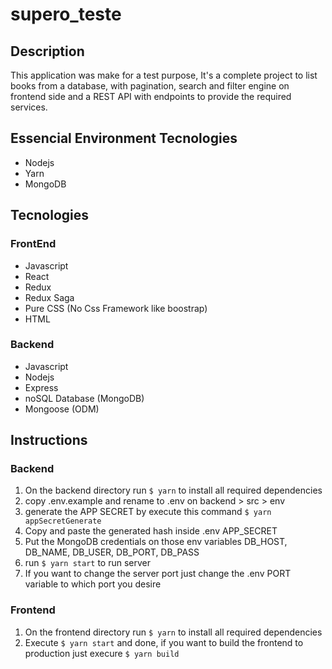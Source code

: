 # supero_teste

## Description
This application was make for a test purpose, It's a complete project to list books from a database, with pagination, search and filter engine on frontend side and a REST API with endpoints to provide the required services.

## Essencial Environment Tecnologies
- Nodejs
- Yarn
- MongoDB

## Tecnologies

### FrontEnd
- Javascript
- React
- Redux
- Redux Saga
- Pure CSS (No Css Framework like boostrap)
- HTML

### Backend
- Javascript
- Nodejs
- Express
- noSQL Database (MongoDB)
- Mongoose (ODM)

## Instructions

### Backend
1. On the backend directory run `$ yarn` to install all required dependencies
2. copy .env.example and rename to .env on backend > src > env
3. generate the APP SECRET by execute this command `$ yarn appSecretGenerate`
4. Copy and paste the generated hash inside .env APP_SECRET
5. Put the MongoDB credentials on those env variables DB_HOST, DB_NAME, DB_USER, DB_PORT, DB_PASS
6. run `$ yarn start` to run server
7. If you want to change the server port just change the .env PORT variable to which port you desire

### Frontend
1. On the frontend directory run `$ yarn` to install all required dependencies
2. Execute `$ yarn start` and done, if you want to build the frontend to production just execure `$ yarn build`
